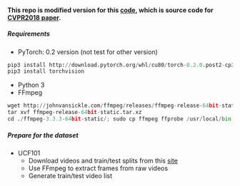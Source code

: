 #### This repo is modified version for this [code](https://github.com/kenshohara/3D-ResNets-PyTorch), which is source code for [CVPR2018 paper](http://openaccess.thecvf.com/content_cvpr_2018/papers/Hara_Can_Spatiotemporal_3D_CVPR_2018_paper.pdf).

##### Requirements
- PyTorch: 0.2 version (not test for other version)
```python
pip3 install http://download.pytorch.org/whl/cu80/torch-0.2.0.post2-cp35-cp35m-manylinux1_x86_64.whl
pip3 install torchvision
```
- Python 3
- FFmpeg
```python
wget http://johnvansickle.com/ffmpeg/releases/ffmpeg-release-64bit-static.tar.xz
tar xvf ffmpeg-release-64bit-static.tar.xz
cd ./ffmpeg-3.3.3-64bit-static/; sudo cp ffmpeg ffprobe /usr/local/bin;
```

##### Prepare for the dataset
- UCF101
    - Download videos and train/test splits from this [site](http://crcv.ucf.edu/data/UCF101.php)
    - Use FFmpeg to extract frames from raw videos
    - Generate train/test video list
